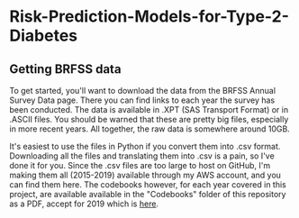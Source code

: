 # Risk-Prediction-Models-for-Type-2-Diabetes

## Getting BRFSS data
To get started, you'll want to download the data from the BRFSS Annual Survey Data page. There you can find links to each year the survey has been conducted. The data is available in .XPT (SAS Transport Format) or in .ASCII files. You should be warned that these are pretty big files, especially in more recent years. All together, the raw data is somewhere around 10GB.

It's easiest to use the files in Python if you convert them into .csv format. Downloading all the files and translating them into .csv is a pain, so I've done it for you. Since the .csv files are too large to host on GitHub, I'm making them all (2015-2019) available through my AWS account, and you can find them here. The codebooks however, for each year covered in this project, are available available in the "Codebooks" folder of this repository as a PDF, accept for 2019 which is [here](https://www.cdc.gov/brfss/annual_data/2019/pdf/codebook19_llcp-v2-508.HTML).
